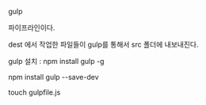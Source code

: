 gulp

파이프라인이다.

dest 에서 작업한 파일들이
gulp를 통해서 src 폴더에 내보내진다.

gulp 설치 :
npm install gulp -g

npm install gulp --save-dev

touch gulpfile.js
